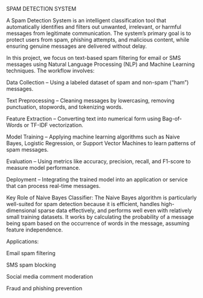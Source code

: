 SPAM DETECTION SYSTEM 

A Spam Detection System is an intelligent classification tool that automatically identifies and filters out unwanted, irrelevant, or harmful messages from legitimate communication. The system’s primary goal is to protect users from spam, phishing attempts, and malicious content, while ensuring genuine messages are delivered without delay.

In this project, we focus on text-based spam filtering for email or SMS messages using Natural Language Processing (NLP) and Machine Learning techniques. The workflow involves:

Data Collection – Using a labeled dataset of spam and non-spam (“ham”) messages.

Text Preprocessing – Cleaning messages by lowercasing, removing punctuation, stopwords, and tokenizing words.

Feature Extraction – Converting text into numerical form using Bag-of-Words or TF-IDF vectorization.

Model Training – Applying machine learning algorithms such as Naive Bayes, Logistic Regression, or Support Vector Machines to learn patterns of spam messages.

Evaluation – Using metrics like accuracy, precision, recall, and F1-score to measure model performance.

Deployment – Integrating the trained model into an application or service that can process real-time messages.

Key Role of Naive Bayes Classifier:
The Naive Bayes algorithm is particularly well-suited for spam detection because it is efficient, handles high-dimensional sparse data effectively, and performs well even with relatively small training datasets. It works by calculating the probability of a message being spam based on the occurrence of words in the message, assuming feature independence.

Applications:

Email spam filtering

SMS spam blocking

Social media comment moderation

Fraud and phishing prevention
